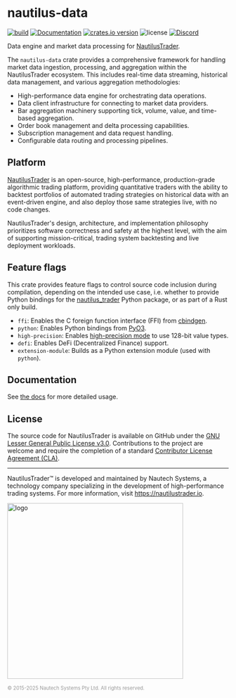 # nautilus-data

[![build](https://github.com/nautechsystems/nautilus_trader/actions/workflows/build.yml/badge.svg?branch=master)](https://github.com/nautechsystems/nautilus_trader/actions/workflows/build.yml)
[![Documentation](https://img.shields.io/docsrs/nautilus-data)](https://docs.rs/nautilus-data/latest/nautilus-data/)
[![crates.io version](https://img.shields.io/crates/v/nautilus-data.svg)](https://crates.io/crates/nautilus-data)
![license](https://img.shields.io/github/license/nautechsystems/nautilus_trader?color=blue)
[![Discord](https://img.shields.io/badge/Discord-%235865F2.svg?logo=discord&logoColor=white)](https://discord.gg/NautilusTrader)

Data engine and market data processing for [NautilusTrader](http://nautilustrader.io).

The `nautilus-data` crate provides a comprehensive framework for handling market data ingestion,
processing, and aggregation within the NautilusTrader ecosystem. This includes real-time
data streaming, historical data management, and various aggregation methodologies:

- High-performance data engine for orchestrating data operations.
- Data client infrastructure for connecting to market data providers.
- Bar aggregation machinery supporting tick, volume, value, and time-based aggregation.
- Order book management and delta processing capabilities.
- Subscription management and data request handling.
- Configurable data routing and processing pipelines.

## Platform

[NautilusTrader](http://nautilustrader.io) is an open-source, high-performance, production-grade
algorithmic trading platform, providing quantitative traders with the ability to backtest
portfolios of automated trading strategies on historical data with an event-driven engine,
and also deploy those same strategies live, with no code changes.

NautilusTrader's design, architecture, and implementation philosophy prioritizes software correctness and safety at the
highest level, with the aim of supporting mission-critical, trading system backtesting and live deployment workloads.

## Feature flags

This crate provides feature flags to control source code inclusion during compilation,
depending on the intended use case, i.e. whether to provide Python bindings
for the [nautilus_trader](https://pypi.org/project/nautilus_trader) Python package,
or as part of a Rust only build.

- `ffi`: Enables the C foreign function interface (FFI) from [cbindgen](https://github.com/mozilla/cbindgen).
- `python`: Enables Python bindings from [PyO3](https://pyo3.rs).
- `high-precision`: Enables [high-precision mode](https://nautilustrader.io/docs/nightly/getting_started/installation#precision-mode) to use 128-bit value types.
- `defi`: Enables DeFi (Decentralized Finance) support.
- `extension-module`: Builds as a Python extension module (used with `python`).

## Documentation

See [the docs](https://docs.rs/nautilus-data) for more detailed usage.

## License

The source code for NautilusTrader is available on GitHub under the [GNU Lesser General Public License v3.0](https://www.gnu.org/licenses/lgpl-3.0.en.html).
Contributions to the project are welcome and require the completion of a standard [Contributor License Agreement (CLA)](https://github.com/nautechsystems/nautilus_trader/blob/develop/CLA.md).

---

NautilusTrader™ is developed and maintained by Nautech Systems, a technology
company specializing in the development of high-performance trading systems.
For more information, visit <https://nautilustrader.io>.

<img src="https://nautilustrader.io/nautilus-logo-white.png" alt="logo" width="400" height="auto"/>

<span style="font-size: 0.8em; color: #999;">© 2015-2025 Nautech Systems Pty Ltd. All rights reserved.</span>
